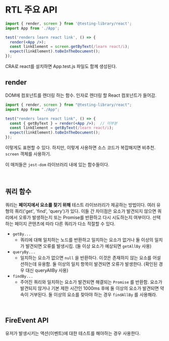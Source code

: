 # RTL 주요 API

```jsx
import { render, screen } from '@testing-library/react';
import App from './App';

test('renders learn react link', () => {
  render(<App />);
  const linkElement = screen.getByText(/learn react/i);
  expect(linkElement).toBeInTheDocument();
});
```

CRA로 react를 설치하면 App.test.js 파일도 함께 생성된다.

## render

DOM에 컴포넌트를 렌더링 하는 함수. 인자로 렌더링 할 React 컴포넌트가 들어감.

```jsx
import { render, screen } from "@testing-library/react";
import App from "./App";

test("renders learn react link", () => {
  const { getByText } = render(<App />);  // 이부분
  const linkElement = getByText(/learn react/i);
  expect(linkElement).toBeInTheDocument();
});
```

이렇게도 표현할 수 있다. 하지만, 이렇게 사용하면 소스 코드가 복잡해지면 비추천. `screen` 객체를 사용하기.

이 매처들은 `jest-dom` 라이브러리 내에 있는 함수들이다.

<br/>

## 쿼리 함수

쿼리는 **페이지에서 요소를 찾기 위해** 테스트 라이브러리가 제공하는 방법이다. 여러 유형의 쿼리('get', 'find', 'query')가 있다. 이들 간 차이점은 요소가 발견되지 않으면 쿼리에서 오류가 발생하는지 또는 Promise를 반환하고 다시 시도하는지 여부이다. 선택하는 페이지 콘텐츠에 따라 다른 쿼리가 다소 적절할 수 있다.

- `getBy...`
  - 쿼리에 대해 일치하는 노드를 반환하고 일치하는 요소가 없거나 둘 이상의 일치가 발견되면 오류를 발생시킴. (둘 이상 요소가 예상되면 `getAllBy` 사용)
- `queryBy...`
  - 일치하는 요소가 없으면 `null` 을 반환하다. 이것은 존재하지 않는 요소를 어설션하는데 유용함. 둘 이상의 일치 항목이 발견되면 오류가 발생한다. (확인된 경우 대신 queryAllBy 사용)
- `findBy...`
  - 주어진 쿼리와 일치하는 요소가 발견되면 해결되는 `Promise` 를 반환함. 요소가 발견되지 않거나 기본 제한 시간인 1000ms 후에 둘 이상의 요소가 발견되면 약속이 거부된다. 둘 이상의 요소를 찾아야 하는 경우 `findAllBy` 를 사용해라.

<br/>

## FireEvent API

유저가 발생시키는 액션(이벤트)에 대한 테스트를 해야하는 경우 사용한다.
